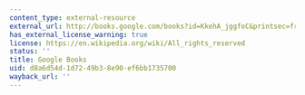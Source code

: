 ```yaml
---
content_type: external-resource
external_url: http://books.google.com/books?id=KkehA_jggfoC&printsec=frontcover
has_external_license_warning: true
license: https://en.wikipedia.org/wiki/All_rights_reserved
status: ''
title: Google Books
uid: d8a6d54d-1d72-49b3-8e90-ef6bb1735700
wayback_url: ''
---
```

